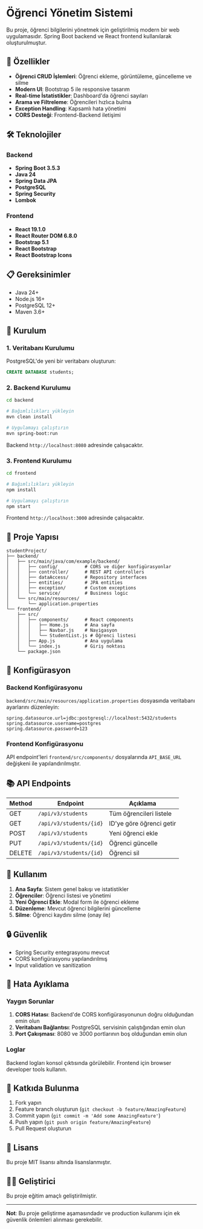 # Öğrenci Yönetim Sistemi

Bu proje, öğrenci bilgilerini yönetmek için geliştirilmiş modern bir web uygulamasıdır. Spring Boot backend ve React frontend kullanılarak oluşturulmuştur.

## 🚀 Özellikler

- **Öğrenci CRUD İşlemleri**: Öğrenci ekleme, görüntüleme, güncelleme ve silme
- **Modern UI**: Bootstrap 5 ile responsive tasarım
- **Real-time İstatistikler**: Dashboard'da öğrenci sayıları
- **Arama ve Filtreleme**: Öğrencileri hızlıca bulma
- **Exception Handling**: Kapsamlı hata yönetimi
- **CORS Desteği**: Frontend-Backend iletişimi

## 🛠️ Teknolojiler

### Backend

- **Spring Boot 3.5.3**
- **Java 24**
- **Spring Data JPA**
- **PostgreSQL**
- **Spring Security**
- **Lombok**

### Frontend

- **React 19.1.0**
- **React Router DOM 6.8.0**
- **Bootstrap 5.1**
- **React Bootstrap**
- **React Bootstrap Icons**

## 📋 Gereksinimler

- Java 24+
- Node.js 16+
- PostgreSQL 12+
- Maven 3.6+

## 🚀 Kurulum

### 1. Veritabanı Kurulumu

PostgreSQL'de yeni bir veritabanı oluşturun:

```sql
CREATE DATABASE students;
```

### 2. Backend Kurulumu

```bash
cd backend

# Bağımlılıkları yükleyin
mvn clean install

# Uygulamayı çalıştırın
mvn spring-boot:run
```

Backend `http://localhost:8080` adresinde çalışacaktır.

### 3. Frontend Kurulumu

```bash
cd frontend

# Bağımlılıkları yükleyin
npm install

# Uygulamayı çalıştırın
npm start
```

Frontend `http://localhost:3000` adresinde çalışacaktır.

## 📁 Proje Yapısı

```
studentProject/
├── backend/
│   ├── src/main/java/com/example/backend/
│   │   ├── config/          # CORS ve diğer konfigürasyonlar
│   │   ├── controller/      # REST API controllers
│   │   ├── dataAccess/      # Repository interfaces
│   │   ├── entities/        # JPA entities
│   │   ├── exception/       # Custom exceptions
│   │   └── service/         # Business logic
│   └── src/main/resources/
│       └── application.properties
└── frontend/
    ├── src/
    │   ├── components/      # React components
    │   │   ├── Home.js      # Ana sayfa
    │   │   ├── Navbar.js    # Navigasyon
    │   │   └── StudentList.js # Öğrenci listesi
    │   ├── App.js           # Ana uygulama
    │   └── index.js         # Giriş noktası
    └── package.json
```

## 🔧 Konfigürasyon

### Backend Konfigürasyonu

`backend/src/main/resources/application.properties` dosyasında veritabanı ayarlarını düzenleyin:

```properties
spring.datasource.url=jdbc:postgresql://localhost:5432/students
spring.datasource.username=postgres
spring.datasource.password=123
```

### Frontend Konfigürasyonu

API endpoint'leri `frontend/src/components/` dosyalarında `API_BASE_URL` değişkeni ile yapılandırılmıştır.

## 📚 API Endpoints

| Method | Endpoint                | Açıklama                 |
| ------ | ----------------------- | ------------------------ |
| GET    | `/api/v3/students`      | Tüm öğrencileri listele  |
| GET    | `/api/v3/students/{id}` | ID'ye göre öğrenci getir |
| POST   | `/api/v3/students`      | Yeni öğrenci ekle        |
| PUT    | `/api/v3/students/{id}` | Öğrenci güncelle         |
| DELETE | `/api/v3/students/{id}` | Öğrenci sil              |

## 🎨 Kullanım

1. **Ana Sayfa**: Sistem genel bakışı ve istatistikler
2. **Öğrenciler**: Öğrenci listesi ve yönetimi
3. **Yeni Öğrenci Ekle**: Modal form ile öğrenci ekleme
4. **Düzenleme**: Mevcut öğrenci bilgilerini güncelleme
5. **Silme**: Öğrenci kaydını silme (onay ile)

## 🔒 Güvenlik

- Spring Security entegrasyonu mevcut
- CORS konfigürasyonu yapılandırılmış
- Input validation ve sanitization

## 🐛 Hata Ayıklama

### Yaygın Sorunlar

1. **CORS Hatası**: Backend'de CORS konfigürasyonunun doğru olduğundan emin olun
2. **Veritabanı Bağlantısı**: PostgreSQL servisinin çalıştığından emin olun
3. **Port Çakışması**: 8080 ve 3000 portlarının boş olduğundan emin olun

### Loglar

Backend logları konsol çıktısında görülebilir. Frontend için browser developer tools kullanın.

## 🤝 Katkıda Bulunma

1. Fork yapın
2. Feature branch oluşturun (`git checkout -b feature/AmazingFeature`)
3. Commit yapın (`git commit -m 'Add some AmazingFeature'`)
4. Push yapın (`git push origin feature/AmazingFeature`)
5. Pull Request oluşturun

## 📄 Lisans

Bu proje MIT lisansı altında lisanslanmıştır.

## 👨‍💻 Geliştirici

Bu proje eğitim amaçlı geliştirilmiştir.

---

**Not**: Bu proje geliştirme aşamasındadır ve production kullanımı için ek güvenlik önlemleri alınması gerekebilir.

